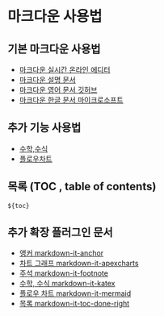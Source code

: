 # 마크다운 사용법

## 기본 마크다운 사용법
- [마크다운 실시간 온라인 에디터](https://markdown-it.github.io/)
- [마크다운 설명 문서](https://gist.github.com/ihoneymon/652be052a0727ad59601)
- [마크다운 영어 문서 깃허브](https://help.github.com/en/articles/basic-writing-and-formatting-syntax)
- [마크다운 한글 문서 마이크로소프트](https://docs.microsoft.com/ko-kr/contribute/how-to-write-use-markdown)




## 추가 기능 사용법

- [수학,수식](http://waylonflinn.github.io/markdown-it-katex/ )
- [플로우차트](https://mermaidjs.github.io/mermaid-live-editor/#/edit/eyJjb2RlIjoiZ3JhcGggVERcbkFbQ2hyaXN0bWFzXSAtLT58R2V0IG1vbmV5fCBCKEdvIHNob3BwaW5nKVxuQiAtLT4gQ3tMZXQgbWUgdGhpbmt9XG5DIC0tPnxPbmV8IERbTGFwdG9wXVxuQyAtLT58VHdvfCBFW2lQaG9uZV1cbkMgLS0-fFRocmVlfCBGW2ZhOmZhLWNhciBDYXJdXG4iLCJtZXJtYWlkIjp7InRoZW1lIjoiZGVmYXVsdCJ9fQ)


## 목록 (TOC , table of contents)
```
${toc}
```



## 추가 확장 플러그인 문서
- [앵커 markdown-it-anchor](https://github.com/valeriangalliat/markdown-it-anchor)
- [차트 그래프 markdown-it-apexcharts](https://github.com/Zzing-gu/markdown-it-apexcharts)
- [주석 markdown-it-footnote](https://github.com/markdown-it/markdown-it-footnote)
- [수학, 수식 markdown-it-katex](https://github.com/waylonflinn/markdown-it-katex)
- [플로우 차트 markdown-it-mermaid](https://github.com/tylingsoft/markdown-it-mermaid)
- [목록 markdown-it-toc-done-right](https://github.com/nagaozen/markdown-it-toc-done-right#really-another-markdown-it-table-of-contents-plugin)
